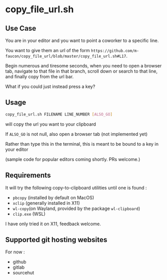 # copy_file_url.sh

## Use Case

You are in your editor and you want to point a coworker to a specific line.

You want to give them an url of the form `https://github.com/m-faucon/copy_file_url/blob/master/copy_file_url.sh#L17`.

Begin numerous and tiresome seconds, when you need to open a browser tab, navigate to that file in that branch,
scroll down or search to that line, and finally copy from the url bar.

What if you could just instead press a key?

## Usage

``` sh
copy_file_url.sh FILENAME LINE_NUMBER [ALSO_GO]
```

will copy the url you want to your clipboard

If `ALSO_GO` is not null, also open a browser tab (not implemented yet)

Rather than type this in the terminal, this is meant to be bound to a key in your editor

(sample code for popular editors coming shortly. PRs welcome.)

## Requirements

It will try the following copy-to-clipboard utilities until one is found :
- `pbcopy` (installed by default on MacOS)
- `xclip` (generally installed in X11)
- `wl-copy`(on Wayland, provided by the package `wl-clipboard`)
- `clip.exe` (WSL)

I have only tried it on X11, feedback welcome.

## Supported git hosting websites
For now :

- github
- gitlab
- sourcehut

